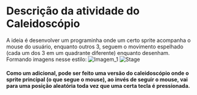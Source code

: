 # Descrição da atividade do Caleidoscópio

A ideia é desenvolver um programinha onde um certo sprite acompanha o mouse do usuário, enquanto outros 3, seguem o movimento espelhado (cada um dos 3 em um quadrante diferente) enquanto desenham. Formando imagens nesse estilo:
![Imagem_1](https://github.com/user-attachments/assets/4491e305-42f5-4850-b462-8805f5a1bcc6)
![Stage](https://github.com/user-attachments/assets/50be6211-e9df-442f-81a2-e01d6a721d11)

#### Como um adicional, pode ser feito uma versão do caleidoscópio onde o sprite principal (o que segue o mouse), ao invés de seguir o mouse, vai para uma posição aleatória toda vez que uma certa tecla é pressionada.
